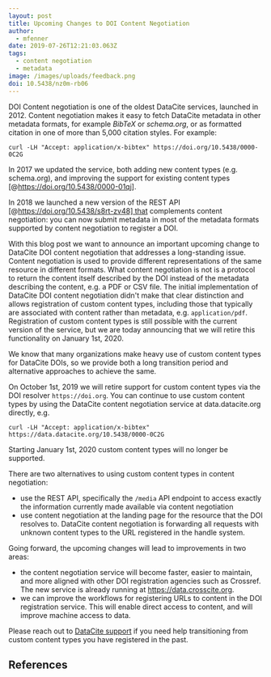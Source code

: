 ```yaml
---
layout: post
title: Upcoming Changes to DOI Content Negotiation
author:
  - mfenner
date: 2019-07-26T12:21:03.063Z
tags:
  - content negotiation
  - metadata
image: /images/uploads/feedback.png
doi: 10.5438/nz0m-rb06
---
```

DOI Content negotiation is one of the oldest DataCite services, launched in 2012. Content negotiation makes it easy to fetch DataCite metadata in other metadata formats, for example *BibTeX* or *schema.org*, or as formatted citation in one of more than 5,000 citation styles. For example:

```
curl -LH "Accept: application/x-bibtex" https://doi.org/10.5438/0000-0C2G
```

In 2017 we updated the service, both adding new content types (e.g. schema.org), and improving the support for existing content types [@https://doi.org/10.5438/0000-01qj].

In 2018 we launched a new version of the REST API [@https://doi.org/10.5438/s8rt-zv48] that complements content negotiation: you can now submit metadata in most of the metadata formats supported by content negotiation to register a DOI.

With this blog post we want to announce an important upcoming change to DataCite DOI content negotiation that addresses a long-standing issue. Content negotiation is used to provide different representations of the same resource in different formats. What content negotiation is not is a protocol to return the content itself described by the DOI instead of the metadata describing the content, e.g. a PDF or CSV file. The initial implementation of DataCite DOI content negotiation didn't make that clear distinction and allows registration of custom content types, including those that typically are associated with content rather than metadata, e.g. `application/pdf`. Registration of custom content types is still possible with the current version of the service, but we are today announcing that we will retire this functionality on January 1st, 2020.

We know that many organizations make heavy use of custom content types for DataCite DOIs, so we provide both a long transition period and alternative approaches to achieve the same.

On October 1st, 2019 we will retire support for custom content types via the DOI resolver `https://doi.org`. You can continue to use custom content types by using the DataCite content negotiation service at data.datacite.org directly, e.g.

```
curl -LH "Accept: application/x-bibtex" https://data.datacite.org/10.5438/0000-0C2G
```

Starting January 1st, 2020 custom content types will no longer be supported.

There are two alternatives to using custom content types in content negotiation:

* use the REST API, specifically the `/media` API endpoint to access exactly the information currently made available via content negotiation
* use content negotiation at the landing page for the resource that the DOI resolves to. DataCite content negotiation is forwarding all requests with unknown content types to the URL registered in the handle system.

Going forward, the upcoming changes will lead to improvements in two areas:

* the content negotiation service will become faster, easier to maintain, and more aligned with other DOI registration agencies such as Crossref. The new service is already running at https://data.crosscite.org.
* we can improve the workflows for registering URLs to content in the DOI registration service. This will enable direct access to content, and will improve machine access to data.

Please reach out to [DataCite support](mailto:support@datacite.org) if you need help transitioning from custom content types you have registered in the past.

## References
